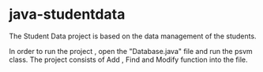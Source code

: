 # java-studentdata
The Student Data project is based on the data management  of the students.


In order to run the project , open the "Database.java" file  and run the psvm class.
The project consists of Add , Find and Modify function into the file. 
